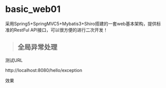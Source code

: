 # basic_web01
采用Spring5+SpringMVC5+Mybatis3+Shiro搭建的一套web基本架构，提供标准的RestFul API接口，可以很方便的进行二次开发！

>## 全局异常处理

测试URL

http://localhost:8080/hello/exception

效果
